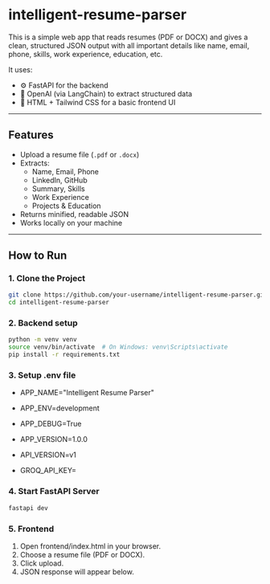 # intelligent-resume-parser

This is a simple web app that reads resumes (PDF or DOCX) and gives a clean, structured JSON output with all important details like name, email, phone, skills, work experience, education, etc.

It uses:
- ⚙️ FastAPI for the backend
- 🤖 OpenAI (via LangChain) to extract structured data
- 🎨 HTML + Tailwind CSS for a basic frontend UI

---

## Features

- Upload a resume file (`.pdf` or `.docx`)
- Extracts:
  - Name, Email, Phone
  - LinkedIn, GitHub
  - Summary, Skills
  - Work Experience
  - Projects & Education
- Returns minified, readable JSON
- Works locally on your machine

---

## How to Run

### 1. Clone the Project

```bash
git clone https://github.com/your-username/intelligent-resume-parser.git
cd intelligent-resume-parser
```

### 2. Backend setup
```bash
python -m venv venv
source venv/bin/activate  # On Windows: venv\Scripts\activate
pip install -r requirements.txt 
```

### 3. Setup .env file

- APP_NAME="Intelligent Resume Parser"
- APP_ENV=development
- APP_DEBUG=True
- APP_VERSION=1.0.0
- API_VERSION=v1

- GROQ_API_KEY=<your-api-key>


### 4. Start FastAPI Server
```bash
fastapi dev
```

### 5. Frontend
1. Open frontend/index.html in your browser.
2. Choose a resume file (PDF or DOCX).
3. Click upload.
4. JSON response will appear below.
